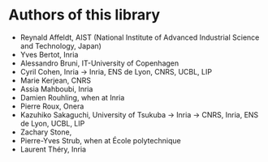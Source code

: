 # Authors of this library

- Reynald Affeldt, AIST (National Institute of Advanced Industrial Science and Technology, Japan)
- Yves Bertot, Inria
- Alessandro Bruni, IT-University of Copenhagen
- Cyril Cohen, Inria -> Inria, ENS de Lyon, CNRS, UCBL, LIP
- Marie Kerjean, CNRS
- Assia Mahboubi, Inria
- Damien Rouhling, when at Inria
- Pierre Roux, Onera
- Kazuhiko Sakaguchi, University of Tsukuba -> Inria -> CNRS, Inria, ENS de Lyon, UCBL, LIP
- Zachary Stone,
- Pierre-Yves Strub, when at  École polytechnique
- Laurent Théry, Inria
